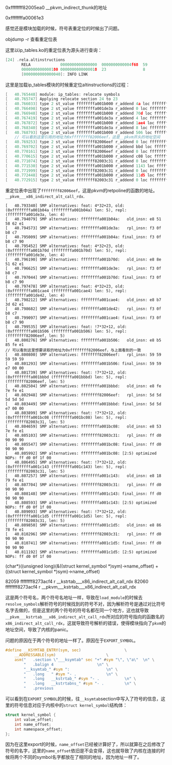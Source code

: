 0xffffffff82005ea0 __pkvm_indirect_thunk的地址

0xffffffffa00061e3

感觉还是模块加载的时候，符号表重定位的时候出了问题。

objdump -r 查看重定位表

这里以ip_tables.ko的重定位表为源头进行查询：

```C
[24] .rela.altinstructions
       RELA             0000000000000000  0000000000004f68  59
       0000000000000180 0000000000000018  23                8
       [0000000000000040]: INFO LINK
```

这里是加载ip_tables模块的时候重定位altinstructions的过程：

```C
[   40.765448] module: ip_tables: relocate symbols
[   40.765747] Applying relocate section 24 to 23
[   40.766033] type 2 st_value ffffffffa001b000 r_addend 4a loc ffffffffa001e1e9
[   40.766498] type 2 st_value ffffffffa001de3a r_addend 0 loc ffffffffa001e1ed
[   40.766948] type 2 st_value ffffffffa001b000 r_addend 70d loc ffffffffa001e1f5
[   40.767419] type 2 st_value ffffffffa001de3a r_addend 4 loc ffffffffa001e1f9
[   40.767872] type 2 st_value ffffffffa001b000 r_addend 1ae4 loc ffffffffa001e201
[   40.768340] type 2 st_value ffffffffa001de3a r_addend 8 loc ffffffffa001e205
[   40.768793] type 2 st_value ffffffffa001b000 r_addend 506 loc ffffffffa001e20d
    // 可以看到这里引用的地址为0xffffffff82006eef，这是__pkvm开头的地址空间
[   40.769253] type 2 st_value ffffffff82006eef r_addend 0 loc ffffffffa001e211
[   40.769702] type 2 st_value ffffffffa001b000 r_addend bbd loc ffffffffa001e219
[   40.770161] type 2 st_value ffffffff82006eef r_addend 0 loc ffffffffa001e21d
[   40.770615] type 2 st_value ffffffffa001b000 r_addend c08 loc ffffffffa001e225
[   40.771074] type 2 st_value ffffffff82003c31 r_addend 0 loc ffffffffa001e229
[   40.771530] type 2 st_value ffffffffa001b000 r_addend 1143 loc ffffffffa001e231
[   40.771999] type 2 st_value ffffffff82003c31 r_addend 0 loc ffffffffa001e235
[   40.772448] type 2 st_value ffffffffa001b000 r_addend 11d5 loc ffffffffa001e23d
[   40.772915] type 2 st_value ffffffff82003c31 r_addend 0 loc ffffffffa001e241

```

重定位表中出现了`ffffffff82006eef`，这是pkvm的retpoline的函数的地址。`__pkvm___x86_indirect_alt_call_rdx`.

```C[   40.792890] SMP alternatives: alt table ffffffffa001e1e9, -> ffffffffa001e249
[   40.793340] SMP alternatives: feat: 4*32+23, old: (0xffffffffa001b04a (ffffffffa001b04a) len: 5), repl: (ffffffffa001de3a, len: 4)
[   40.794079] SMP alternatives: ffffffffa001b04a:   old_insn: e8 51 58 62 e1
[   40.794573] SMP alternatives: ffffffffa001de3a:   rpl_insn: f3 0f b8 c7
[   40.795009] SMP alternatives: ffffffffa001b04a: final_insn: f3 0f b8 c7 90
[   40.795452] SMP alternatives: feat: 4*32+23, old: (0xffffffffa001b70d (ffffffffa001b70d) len: 5), repl: (ffffffffa001de3e, len: 4)
[   40.796190] SMP alternatives: ffffffffa001b70d:   old_insn: e8 8e 51 62 e1
[   40.796625] SMP alternatives: ffffffffa001de3e:   rpl_insn: f3 0f b8 c7
[   40.797044] SMP alternatives: ffffffffa001b70d: final_insn: f3 0f b8 c7 90
[   40.797478] SMP alternatives: feat: 4*32+23, old: (0xffffffffa001cae4 (ffffffffa001cae4) len: 5), repl: (ffffffffa001de42, len: 4)
[   40.798212] SMP alternatives: ffffffffa001cae4:   old_insn: e8 b7 3d 62 e1
[   40.798682] SMP alternatives: ffffffffa001de42:   rpl_insn: f3 0f b8 c7
[   40.799097] SMP alternatives: ffffffffa001cae4: final_insn: f3 0f b8 c7 90
[   40.799535] SMP alternatives: feat: !7*32+12, old: (0xffffffffa001b506 (ffffffffa001b506) len: 5), repl: (ffffffff82006eef, len: 5)
[   40.800276] SMP alternatives: ffffffffa001b506:   old_insn: e8 b5 85 fe e1
// 可以看到这里想要读取的地址为0xffffffff82006eef，与上面看到的一致
[   40.800800] SMP alternatives: ffffffff82006eef:   rpl_insn: 59 59 59 59 59
[   40.801293] SMP alternatives: ffffffffa001b506: final_insn: 59 59 e7 00 00
[   40.801739] SMP alternatives: feat: !7*32+12, old: (0xffffffffa001bbbd (ffffffffa001bbbd) len: 5), repl: (ffffffff82006eef, len: 5)
[   40.802504] SMP alternatives: ffffffffa001bbbd:   old_insn: e8 fe 7e fe e1
[   40.802948] SMP alternatives: ffffffff82006eef:   rpl_insn: 5d 5d 5d 5d 5d
[   40.803449] SMP alternatives: ffffffffa001bbbd: final_insn: 5d 5d e7 00 00
[   40.803899] SMP alternatives: feat: !7*32+12, old: (0xffffffffa001bc08 (ffffffffa001bc08) len: 5), repl: (ffffffff82003c31, len: 5)
[   40.804659] SMP alternatives: ffffffffa001bc08:   old_insn: e8 53 7e fe e1
[   40.805103] SMP alternatives: ffffffff82003c31:   rpl_insn: ff d0 90 90 90
[   40.805547] SMP alternatives: ffffffffa001bc08: final_insn: ff d0 90 90 90
[   40.805992] SMP alternatives: ffffffffa001bc08: [2:5) optimized NOPs: ff d0 0f 1f 00
[   40.806495] SMP alternatives: feat: !7*32+12, old: (0xffffffffa001c143 (ffffffffa001c143) len: 5), repl: (ffffffff82003c31, len: 5)
[   40.807257] SMP alternatives: ffffffffa001c143:   old_insn: e8 18 79 fe e1
[   40.807704] SMP alternatives: ffffffff82003c31:   rpl_insn: ff d0 90 90 90
[   40.808148] SMP alternatives: ffffffffa001c143: final_insn: ff d0 90 90 90
[   40.808593] SMP alternatives: ffffffffa001c143: [2:5) optimized NOPs: ff d0 0f 1f 00
[   40.809093] SMP alternatives: feat: !7*32+12, old: (0xffffffffa001c1d5 (ffffffffa001c1d5) len: 5), repl: (ffffffff82003c31, len: 5)
[   40.809850] SMP alternatives: ffffffffa001c1d5:   old_insn: e8 86 78 fe e1
[   40.810296] SMP alternatives: ffffffff82003c31:   rpl_insn: ff d0 90 90 90
[   40.810741] SMP alternatives: ffffffffa001c1d5: final_insn: ff d0 90 90 90
[   40.811192] SMP alternatives: ffffffffa001c1d5: [2:5) optimized NOPs: ff d0 0f 1f 00
```

(char*)((unsigned long)(&((struct kernel_symbol *)sym)->name_offset) + ((struct kernel_symbol *)sym)->name_offset)

 82059 ffffffff8273acf4 r __kstrtab___x86_indirect_alt_call_rdx
 82060 ffffffff8273acf4 r __pkvm___kstrtab___x86_indirect_alt_call_rdx

这是两个符号名，两个符号名地址一样，导致在`load_module`的时候去`resolve_symbols`解析符号的时候找到的符号不对，因为解析符号是通过对比符号名字去做的，但是这里的两个符号的符号名都在同一个地方，这也就导致`__pkvm___kstrtab___x86_indirect_alt_call_rdx`所对应的符号指向的函数名的`x86_indirect_alt_call_rdx`，这就导致符号解析的错误，使得模块指向了`pkvm`的地址空间，导致了内核的panic。

问题的原因在于两个符号的地址一样了。原因在于`EXPORT_SYMBOL`。

```C
#define __KSYMTAB_ENTRY(sym, sec)					\
	__ADDRESSABLE(sym)						\
	asm("	.section \"___ksymtab" sec "+" #sym "\", \"a\"	\n"	\
	    "	.balign	4					\n"	\
	    "__ksymtab_" #sym ":				\n"	\
	    "	.long	" #sym "- .				\n"	\
	    "	.long	__kstrtab_" #sym "- .			\n"	\
	    "	.long	__kstrtabns_" #sym "- .			\n"	\
	    "	.previous
```

可以看到在`EXPORT_SYMBOL`的时候，往`__ksymtab`section中写入了符号的信息，这里的符号信息对应于内核中的`struct kernel_symbol`结构体：

```C
struct kernel_symbol {
	int value_offset;
	int name_offset;
	int namespace_offset;
};
```

因为在这里export的时候，`name_offset`已经被计算好了，所以就算在之后修改了符号的名字，这里的`name_offset`依旧是不会变得，这也就导致了内核在连接的时候将两个不同的symbol名字都放在了相同的地址，因为地址一样了。